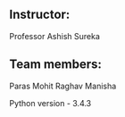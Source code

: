 ## Instructor:
Professor Ashish Sureka

## Team members:
Paras 
Mohit 
Raghav
Manisha

Python version - 3.4.3
